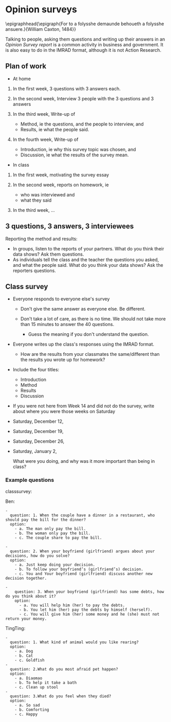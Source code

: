 # Opinion surveys

\epigraphhead{\epigraph{For to a folysshe demaunde behoueth a folysshe ansuere.}{William Caxton, 1484}}

Talking to people, asking them questions and writing up their answers in an *Opinion Survey report* is a common activity in business and government. It is also easy to do in the IMRAD format, although it is not Action Research.

## Plan of work
	
* At home

1. In the first week, 3 questions with 3 answers each.
2. In the second week, Interview 3 people with the 3 questions and 3 answers 
3. In the third week, Write-up of

	- Method, ie the questions, and  the people to interview, and
	- Results, ie what the people said.

3. In the fourth week, Write-up of

	- Introduction, ie why this survey topic was chosen, and
	- Discussion, ie what the results of the survey mean.

* In class

1. In the first week, motivating the survey essay
2. In the second week, reports on homework, ie

	- who was interviewed and
	- what they said

3. In the third week, ...

## 3 questions, 3 answers, 3 interviewees

Reporting the method and results:

- In groups, listen to the reports of your partners. What do you think their data shows? Ask them questions.
- As individuals tell the class and the teacher the questions you asked, and what the people said. What do you think your data shows? Ask the reporters questions.

## Class survey

* Everyone responds to everyone else's survey

	* Don't give the same answer as everyone else. Be different.

	* Don't take a lot of care, as there is no time. We should not take more than 15 minutes to answer the 40 questions.

		* Guess the meaning if you don't understand the question.

* Everyone writes up the class's responses using the IMRAD format.

	* How are the results from your classmates the same/different than the results you wrote up for homework?

* Include the four titles:

	* Introduction
	* Method
	* Results
	* Discussion

* If you were not here from Week 14 and did not do the survey, write about where you were those weeks on Saturday

* Saturday, December 12,
* Saturday, December 19,
* Saturday, December 26,
* Saturday, January 2,

	What were you doing, and why was it more important than being in class?

### Example questions

classsurvey:

  Ben:

    -
      question: 1. When the couple have a dinner in a restaurant, who should pay the bill for the dinner?
      option:
        - a. The man only pay the bill.
        - b. The woman only pay the bill.
        - c. The couple share to pay the bill.
     
    -
      question: 2. When your boyfriend (girlfriend) argues about your decisions, how do you solve?
      option:
        - a. Just keep doing your decision.
        - b. To follow your boyfriend’s (girlfriend’s) decision.
        - c. You and Your boyfriend (girlfriend) discuss another new decision together.
      
    -
        question: 3. When your boyfriend (girlfriend) has some debts, how do you think about it?
        option:
          - a. You will help him (her) to pay the debts.
          - b. You let him (her) pay the debts by himself (herself).
          - c. You will give him (her) some money and he (she) must not return your money.

  TingTing:

    -
      question: 1. What kind of animal would you like rearing?
      option:
        - a. Dog
        - b. Cat
        - c. Goldfish
    -
      question: 2.What do you most afraid pet happen?
      option:
        - a. Diaomao
        - b. To help it take a bath
        - c. Clean up stool
    -
      question: 3.What do you feel when they died?
      option:
        - a. So sad
        - b. Comforting
        - c. Happy


